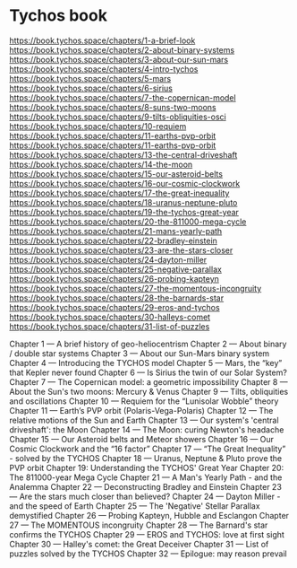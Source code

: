 # Tychos book

https://book.tychos.space/chapters/1-a-brief-look
https://book.tychos.space/chapters/2-about-binary-systems
https://book.tychos.space/chapters/3-about-our-sun-mars
https://book.tychos.space/chapters/4-intro-tychos
https://book.tychos.space/chapters/5-mars
https://book.tychos.space/chapters/6-sirius
https://book.tychos.space/chapters/7-the-copernican-model
https://book.tychos.space/chapters/8-suns-two-moons
https://book.tychos.space/chapters/9-tilts-obliquities-osci
https://book.tychos.space/chapters/10-requiem
https://book.tychos.space/chapters/11-earths-pvp-orbit
https://book.tychos.space/chapters/11-earths-pvp-orbit
https://book.tychos.space/chapters/13-the-central-driveshaft
https://book.tychos.space/chapters/14-the-moon
https://book.tychos.space/chapters/15-our-asteroid-belts
https://book.tychos.space/chapters/16-our-cosmic-clockwork
https://book.tychos.space/chapters/17-the-great-inequality
https://book.tychos.space/chapters/18-uranus-neptune-pluto
https://book.tychos.space/chapters/19-the-tychos-great-year
https://book.tychos.space/chapters/20-the-811000-mega-cycle
https://book.tychos.space/chapters/21-mans-yearly-path
https://book.tychos.space/chapters/22-bradley-einstein
https://book.tychos.space/chapters/23-are-the-stars-closer
https://book.tychos.space/chapters/24-dayton-miller
https://book.tychos.space/chapters/25-negative-parallax
https://book.tychos.space/chapters/26-probing-kapteyn
https://book.tychos.space/chapters/27-the-momentous-incongruity
https://book.tychos.space/chapters/28-the-barnards-star
https://book.tychos.space/chapters/29-eros-and-tychos
https://book.tychos.space/chapters/30-halleys-comet
https://book.tychos.space/chapters/31-list-of-puzzles

Chapter 1 — A brief history of geo-heliocentrism
Chapter 2 — About binary / double star systems
Chapter 3 — About our Sun-Mars binary system
Chapter 4 — Introducing the TYCHOS model
Chapter 5 — Mars, the “key” that Kepler never found
Chapter 6 — Is Sirius the twin of our Solar System?
Chapter 7 — The Copernican model: a geometric impossibility
Chapter 8 — About the Sun's two moons: Mercury & Venus
Chapter 9 — Tilts, obliquities and oscillations
Chapter 10 — Requiem for the “Lunisolar Wobble” theory
Chapter 11 — Earth’s PVP orbit (Polaris-Vega-Polaris)
Chapter 12 — The relative motions of the Sun and Earth
Chapter 13 — Our system's 'central driveshaft': the Moon
Chapter 14 — The Moon: curing Newton's headache
Chapter 15 — Our Asteroid belts and Meteor showers
Chapter 16 — Our Cosmic Clockwork and the “16 factor”
Chapter 17 — “The Great Inequality” - solved by the TYCHOS
Chapter 18 — Uranus, Neptune & Pluto prove the PVP orbit
Chapter 19: Understanding the TYCHOS' Great Year
Chapter 20: The 811000-year Mega Cycle
Chapter 21 — A Man's Yearly Path - and the Analemma
Chapter 22 — Deconstructing Bradley and Einstein
Chapter 23 — Are the stars much closer than believed?
Chapter 24 — Dayton Miller - and the speed of Earth
Chapter 25 — The 'Negative' Stellar Parallax demystified
Chapter 26 — Probing Kapteyn, Hubble and Esclangon
Chapter 27 — The MOMENTOUS incongruity
Chapter 28 — The Barnard's star confirms the TYCHOS
Chapter 29 — EROS and TYCHOS: love at first sight
Chapter 30 — Halley's comet: the Great Deceiver
Chapter 31 — List of puzzles solved by the TYCHOS
Chapter 32 — Epilogue: may reason prevail